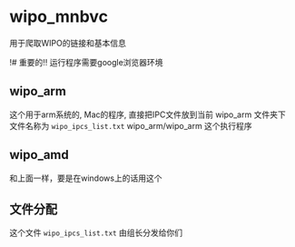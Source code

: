 # wipo_mnbvc
用于爬取WIPO的链接和基本信息

!# 重要的‼️
运行程序需要google浏览器环境

## wipo_arm
这个用于arm系统的, Mac的程序, 直接把IPC文件放到当前 wipo_arm 文件夹下
文件名称为 `wipo_ipcs_list.txt`
wipo_arm/wipo_arm 这个执行程序

## wipo_amd
和上面一样，要是在windows上的话用这个

## 文件分配
这个文件 `wipo_ipcs_list.txt` 由组长分发给你们
